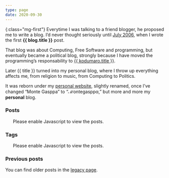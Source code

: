 ```yaml
---
type: page
date: 2020-09-30
---
```

[original]: http://montegasppa.blogspot.com/2006/07/prlogo.html

{:class="mg-first"} Everytime I was talking to a friend blogger, he proposed me
to write a blog. I’d never thought seriously until [July 2006][original], when I
wrote the first **{{ blog.title }}** post.


That blog was about Computing, Free Software and programming, but eventually
became a political blog, strongly because I have moved the programming’s
responsability to <a href="{{{ kodumaro.url }}}">{{ kodumaro.title }}</a>.

Later {{ title }} turned into my personal blog, where I throw up everything
affects me, from religion to music, from Computing to Politics.

It was reborn under my <a href="{{{ site }}}/">personal website</a>, slightly
renamed, once I’ve changed “Monte Gasppa” to “ℳontegasppα,” but more and more
my **personal** blog.

### Posts

<ul id="postsList">
  <noscript>Please enable Javascript to view the posts.</noscript>
</ul>

### Tags

<ul id="tagsList">
  <noscript>Please enable Javascript to view the posts.</noscript>
</ul>

### Previous posts

You can find older posts in the [legacy page](/legacy.html).

<script>
  var urlParams = new URLSearchParams(window.location.search)
  var currentTag = urlParams.get('tag')

  if (currentTag) {
    $('#posts').text('Posts at ')
    $('#posts').append('<code>' + currentTag + '</code>')
    $('#postsList').append('<li><a href="/">Back home</a></li>')
    $.getJSON('/tags/' + currentTag + '.json', function(posts) {
      for (var post of posts) {
        $('#postsList').append(
          '<li><small>[' + post.date + ']</small> <a href="' + post.url + '">' + post.title + '</a></li>'
        )
      }
    })

  } else {
    $('#posts').text('Latest posts')
    $.getJSON('/posts.json', function(posts) {
      for (var post of posts) {
        $('#postsList').append(
          '<li><small>[' + post.date + ']</small> <a href="' + post.url + '">' + post.title + '</a></li>'
        )
      }
    })
  }

  $.getJSON('/tags.json', function(tags) {
    for (var tag of tags) {
      $('#tagsList').append('<li><a href="/?tag=' + tag + '"><code>' + tag + '</code></a></li>')
    }
  })
</script>
